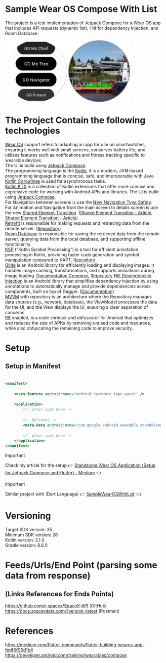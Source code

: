 # Sample Wear OS Compose With List

The project is a test implementation of Jetpack Compose for a Wear OS app that includes API
requests (dynamic list), Hilt for dependency injection, and Room Database. <br />

<a title="simulator_image"><img src="Screenshot_20231119_123938.png" height="200" width="200"></a>
<a title="simulator_image"><img src="Screenshot_20231119_124233.png" height="200" width="200"></a>

# The Project Contain the following technologies

[Wear OS](https://developer.android.com/training/wearables) support refers to adapting an app for
use on smartwatches, ensuring it works well with small
screens, conserves battery life, and utilizes features such as notifications and fitness tracking
specific to wearable devices. <br />
The UI is build using [Jetpack Compose](https://developer.android.com/develop/ui/compose). <br />
The programming language is the [Kotlin](https://kotlinlang.org/docs/getting-started.html), it is a
modern, JVM-based programming language that is concise, safe, and interoperable with Java. <br />
[Kotlin Coroutines](https://kotlinlang.org/docs/coroutines-overview.html) is used for asynchronous
tasks. <br />
[Kotlin KTX](https://developer.android.com/kotlin/ktx) is a collection of Kotlin extensions that
offer more concise and expressive code for working with Android APIs and libraries.
The UI is build using [Jetpack Compose](https://developer.android.com/develop/ui/compose). <br />
For Navigation between screens is use
the [New Navigation Type Safety](https://medium.com/androiddevelopers/navigation-compose-meet-type-safety-e081fb3cf2f8). <br />
For Animation and Navigation from the main screen to details screen is use the
new [Shared Element Transition](https://developer.android.com/develop/ui/compose/animation/shared-elements). ([Shared Element Transition - Article](https://fvilarino.medium.com/shared-element-transitions-in-jetpack-compose-8f553078101e), [Shared Element Transition - Article](https://getstream.io/blog/shared-element-compose/))  <br />
[Retrofit](https://square.github.io/retrofit/) is responsible for making requests and retrieving
data from the remote server. ([Repository](https://github.com/square/retrofit)) <br />
[Room Database](https://developer.android.com/training/data-storage/room) is responsible for saving
the retrieved data from the remote server, querying data from the local database, and supporting
offline functionality.  <br />
[KSP](https://developer.android.com/build/migrate-to-ksp) ("Kotlin Symbol Processing") is a tool for
efficient annotation processing in Kotlin, providing faster code generation and symbol manipulation
compared to KAPT. [Repository](https://github.com/google/ksp) <br />
[Glide](https://bumptech.github.io/glide/) is an Android library for efficiently loading and
displaying images. It handles image caching,
transformations, and supports animations during image
loading. [Documentation Compose](https://bumptech.github.io/glide/int/compose.html), [Repository](https://github.com/bumptech/glide)
[Hilt Dependencies Injection](https://developer.android.com/training/dependency-injection/hilt-android)
is an Android library that simplifies dependency injection by using annotations to automatically
manage and provide dependencies across components, built on top of
Dagger. ([Documentation](https://dagger.dev/hilt/)) <br />
[MVVM](https://developer.android.com/topic/architecture#recommended-app-arch) with repository is an
architecture where the Repository manages data sources (e.g., network, database), the ViewModel
processes the data for the UI, and the View displays the UI, ensuring a clear separation of
concerns. <br />
[R8](https://developer.android.com/build/shrink-code) enabled, is a code shrinker and obfuscator for
Android that optimizes and reduces the size of APKs by removing unused code and resources, while
also obfuscating the remaining code to improve security. <br />

# Setup

## Setup in Manifest

```xml

<manifest>

    <uses-feature android:name="android.hardware.type.watch" />

    <application>
        <!--other code here-->

        <!--Optional-->
        <meta-data android:name="com.google.android.wearable.standalone" android:value="true" />

        <!--other code here-->
    </application>
</manifest>
```

> [!IMPORTANT]  
> Check my article for the setup :point_right: [Standalone Wear OS Application (Setup for Jetpack Compose and Flutter) - Medium](https://medium.com/@nicosnicolaou/standalone-wear-os-application-jetpack-compose-and-flutter-5a37f4775ed8) :point_left: <br />

> [!IMPORTANT]
> Similar project with (Dart Language) :point_right: [SampleWearOSWithList](https://github.com/NicosNicolaou16/SampleWearOSWithList) :point_left: <br />

# Versioning

Target SDK version: 35 <br />
Minimum SDK version: 28 <br />
Kotlin version: 2.1.0 <br />
Gradle version: 8.8.0 <br />

# Feeds/Urls/End Point (parsing some data from response)

## (Links References for Ends Points)

https://github.com/r-spacex/SpaceX-API (GitHub) <br />
https://docs.spacexdata.com/?version=latest (Postman) <br />

# References

https://medium.com/flutter-community/flutter-building-wearos-app-fedf0f06d1b4 <br />
https://developer.android.com/training/wearables/compose <br />
